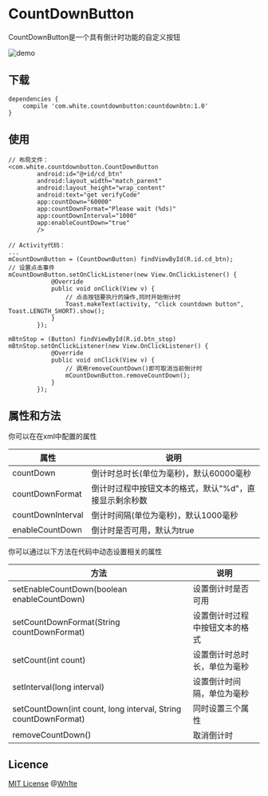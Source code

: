 # CountDownButton
CountDownButton是一个具有倒计时功能的自定义按钮

![demo](https://github.com/WhiteDG/CountDownButton/blob/master/screenshot/demo.gif)

## 下载

```
dependencies {
    compile 'com.white.countdownbutton:countdownbtn:1.0'
}
```

## 使用

```
// 布局文件：
<com.white.countdownbutton.CountDownButton
        android:id="@+id/cd_btn"
        android:layout_width="match_parent"
        android:layout_height="wrap_content"
        android:text="get verifyCode"
        app:countDown="60000"
        app:countDownFormat="Please wait (%ds)"
        app:countDownInterval="1000"
        app:enableCountDown="true"
        />
        
// Activity代码：
...
mCountDownButton = (CountDownButton) findViewById(R.id.cd_btn);
// 设置点击事件
mCountDownButton.setOnClickListener(new View.OnClickListener() {
            @Override
            public void onClick(View v) {
                // 点击按钮要执行的操作,同时开始倒计时
                Toast.makeText(activity, "click countdown button", Toast.LENGTH_SHORT).show();
            }
        });

mBtnStop = (Button) findViewById(R.id.btn_stop)
mBtnStop.setOnClickListener(new View.OnClickListener() {
            @Override
            public void onClick(View v) {
                // 调用removeCountDown()即可取消当前倒计时
                mCountDownButton.removeCountDown();
            }
        });
```

## 属性和方法

你可以在在xml中配置的属性

属性 | 说明
---|---
countDown | 倒计时总时长(单位为毫秒)，默认60000毫秒
countDownFormat | 倒计时过程中按钮文本的格式，默认"%d"，直接显示剩余秒数
countDownInterval | 倒计时间隔(单位为毫秒)，默认1000毫秒
enableCountDown | 倒计时是否可用，默认为true

你可以通过以下方法在代码中动态设置相关的属性

方法 | 说明
---|---
setEnableCountDown(boolean enableCountDown) | 设置倒计时是否可用
setCountDownFormat(String countDownFormat) | 设置倒计时过程中按钮文本的格式
setCount(int count) | 设置倒计时总时长，单位为毫秒
setInterval(long interval) | 设置倒计时间隔，单位为毫秒
setCountDown(int count, long interval, String countDownFormat) | 同时设置三个属性
removeCountDown() | 取消倒计时

## Licence

[MIT License](https://opensource.org/licenses/MIT) @[Wh1te](https://github.com/WhiteDG)
